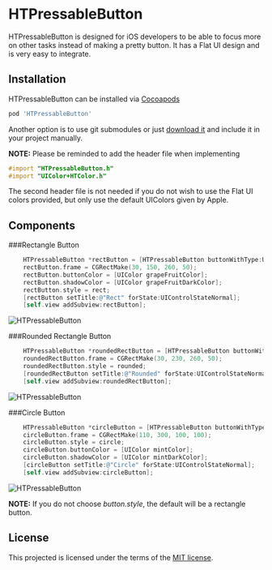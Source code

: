 HTPressableButton
==============
HTPressableButton is designed for iOS developers to be able to focus more on other tasks instead of making a pretty button. It has a Flat UI design and is very easy to integrate.


Installation
-------------------
HTPressableButton can be installed via [Cocoapods](http://cocoapods.org/)

```ruby
pod 'HTPressableButton'
```

Another option is to use git submodules or just [download it](https://github.com/Grouper/FlatUIKit/archive/master.zip) and include it in your project manually.

**NOTE:** Please be reminded to add the header file when implementing

```objective-c
#import "HTPressableButton.h"
#import "UIColor+HTColor.h"
```

The second header file is not needed if you do not wish to use the Flat UI colors provided, but only use the default UIColors given by Apple.

Components
-------------------
###Rectangle Button
```objective-c
    HTPressableButton *rectButton = [HTPressableButton buttonWithType:UIButtonTypeCustom];
    rectButton.frame = CGRectMake(30, 150, 260, 50);
    rectButton.buttonColor = [UIColor grapeFruitColor];
    rectButton.shadowColor = [UIColor grapeFruitDarkColor];
    rectButton.style = rect;
    [rectButton setTitle:@"Rect" forState:UIControlStateNormal];
    [self.view addSubview:rectButton];
```

![HTPressableButton](https://github.com/herinkc/HTPressableButton/blob/master/READMEImages/RectButtonImage.gif)


###Rounded Rectangle Button
```objective-c
    HTPressableButton *roundedRectButton = [HTPressableButton buttonWithType:UIButtonTypeCustom];
    roundedRectButton.frame = CGRectMake(30, 230, 260, 50);
    roundedRectButton.style = rounded;
    [roundedRectButton setTitle:@"Rounded" forState:UIControlStateNormal];
    [self.view addSubview:roundedRectButton];
```

![HTPressableButton](https://github.com/herinkc/HTPressableButton/blob/master/READMEImages/RoundedRectButtonImage.gif)


###Circle Button
```objective-c
    HTPressableButton *circleButton = [HTPressableButton buttonWithType:UIButtonTypeCustom];
    circleButton.frame = CGRectMake(110, 300, 100, 100);
    circleButton.style = circle;
    circleButton.buttonColor = [UIColor mintColor];
    circleButton.shadowColor = [UIColor mintDarkColor];
    [circleButton setTitle:@"Circle" forState:UIControlStateNormal];
    [self.view addSubview:circleButton];
```

![HTPressableButton](https://github.com/herinkc/HTPressableButton/blob/master/READMEImages/CircleButtonImage.gif)


**NOTE:** If you do not choose *button.style*, the default will be a rectangle button.


License
-------------------
This projected is licensed under the terms of the [MIT license](https://github.com/herinkc/HTPressableButton/blob/master/LICENSE).